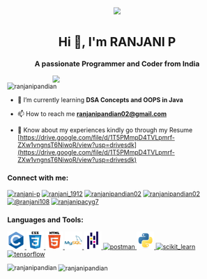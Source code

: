 <h1 align="center">
 <img src="https://image.freepik.com/free-vector/game-developer-typographic-header_277904-9142.jpg"/>
</h1>

<h1 align="center">Hi 👋, I'm RANJANI P</h1>
<h3 align="center">A passionate Programmer and Coder from India</h3>
<img align="right" width="400" src="https://tse4.mm.bing.net/th?id=OIP.Wwh0ZgRwyV2FAQ8oJSgUmwHaGN&pid=Api&P=0&h=180">

<p align="left"> <img src="https://komarev.com/ghpvc/?username=ranjanipandian&label=Profile%20views&color=0e75b6&style=flat" alt="ranjanipandian" /> </p>


- 🌱 I’m currently learning **DSA Concepts and OOPS in Java**

- 📫 How to reach me **ranjanipandian02@gmail.com**

- 📄 Know about my experiences kindly go through my Resume [https://drive.google.com/file/d/1T5PMmpD4TVLpmrf-ZXw1vngnsT6NiwoR/view?usp=drivesdk](https://drive.google.com/file/d/1T5PMmpD4TVLpmrf-ZXw1vngnsT6NiwoR/view?usp=drivesdk)

<h3 align="left">Connect with me:</h3>
<p align="left">
<a href="https://linkedin.com/in/ranjani-p-971320268" target="blank"><img align="center" src="https://raw.githubusercontent.com/rahuldkjain/github-profile-readme-generator/master/src/images/icons/Social/linked-in-alt.svg" alt="ranjani-p" height="30" width="40" /></a>
<a href="https://www.codechef.com/users/ranjani_1912" target="blank"><img align="center" src="https://cdn.jsdelivr.net/npm/simple-icons@3.1.0/icons/codechef.svg" alt="ranjani_1912" height="30" width="40" /></a>
<a href="https://www.hackerrank.com/ranjanipandian02" target="blank"><img align="center" src="https://raw.githubusercontent.com/rahuldkjain/github-profile-readme-generator/master/src/images/icons/Social/hackerrank.svg" alt="ranjanipandian02" height="30" width="40" /></a>
<a href="https://www.leetcode.com/ranjanipandian02" target="blank"><img align="center" src="https://raw.githubusercontent.com/rahuldkjain/github-profile-readme-generator/master/src/images/icons/Social/leet-code.svg" alt="ranjanipandian02" height="30" width="40" /></a>
<a href="https://www.hackerearth.com/@ranjani108" target="blank"><img align="center" src="https://raw.githubusercontent.com/rahuldkjain/github-profile-readme-generator/master/src/images/icons/Social/hackerearth.svg" alt="@ranjani108" height="30" width="40" /></a>
<a href="https://auth.geeksforgeeks.org/user/ranjanipacyg7" target="blank"><img align="center" src="https://raw.githubusercontent.com/rahuldkjain/github-profile-readme-generator/master/src/images/icons/Social/geeks-for-geeks.svg" alt="ranjanipacyg7" height="30" width="40" /></a>
</p>

<h3 align="left">Languages and Tools:</h3>
<p align="left"> <a href="https://www.cprogramming.com/" target="_blank" rel="noreferrer"> <img src="https://raw.githubusercontent.com/devicons/devicon/master/icons/c/c-original.svg" alt="c" width="40" height="40"/> </a> <a href="https://www.w3schools.com/css/" target="_blank" rel="noreferrer"> <img src="https://raw.githubusercontent.com/devicons/devicon/master/icons/css3/css3-original-wordmark.svg" alt="css3" width="40" height="40"/> </a> <a href="https://www.w3.org/html/" target="_blank" rel="noreferrer"> <img src="https://raw.githubusercontent.com/devicons/devicon/master/icons/html5/html5-original-wordmark.svg" alt="html5" width="40" height="40"/> </a> <a href="https://www.mysql.com/" target="_blank" rel="noreferrer"> <img src="https://raw.githubusercontent.com/devicons/devicon/master/icons/mysql/mysql-original-wordmark.svg" alt="mysql" width="40" height="40"/> </a> <a href="https://pandas.pydata.org/" target="_blank" rel="noreferrer"> <img src="https://raw.githubusercontent.com/devicons/devicon/2ae2a900d2f041da66e950e4d48052658d850630/icons/pandas/pandas-original.svg" alt="pandas" width="40" height="40"/> </a> <a href="https://postman.com" target="_blank" rel="noreferrer"> <img src="https://www.vectorlogo.zone/logos/getpostman/getpostman-icon.svg" alt="postman" width="40" height="40"/> </a> <a href="https://www.python.org" target="_blank" rel="noreferrer"> <img src="https://raw.githubusercontent.com/devicons/devicon/master/icons/python/python-original.svg" alt="python" width="40" height="40"/> </a> <a href="https://scikit-learn.org/" target="_blank" rel="noreferrer"> <img src="https://upload.wikimedia.org/wikipedia/commons/0/05/Scikit_learn_logo_small.svg" alt="scikit_learn" width="40" height="40"/> </a> <a href="https://www.tensorflow.org" target="_blank" rel="noreferrer"> <img src="https://www.vectorlogo.zone/logos/tensorflow/tensorflow-icon.svg" alt="tensorflow" width="40" height="40"/> </a> </p>

<p><img align="left" src="https://github-readme-stats.vercel.app/api/top-langs?username=ranjanipandian&show_icons=true&locale=en&layout=compact" alt="ranjanipandian" /></p>

<p>&nbsp;<img align="center" src="https://github-readme-stats.vercel.app/api?username=ranjanipandian&show_icons=true&locale=en" alt="ranjanipandian" /></p>



